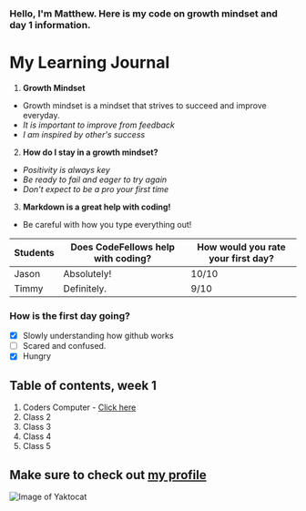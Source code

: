### Hello, I'm Matthew. Here is my code on growth mindset and day 1 information.

# My Learning Journal

1. **Growth Mindset**
  - Growth mindset is a mindset that strives to succeed and improve everyday.
  - _It is important to improve from feedback_
  - _I am inspired by other's success_
  
2. **How do I stay in a growth mindset?**
  - _Positivity is always key_
  - _Be ready to fail and eager to try again_
  - _Don't expect to be a pro your first time_
  
3. **Markdown is a great help with coding!**
- Be careful with how you type everything out!

 Students | Does CodeFellows help with coding? | How would you rate your first day?
----------|------------------------------------|-----------------------------------
Jason | Absolutely! | 10/10
Timmy | Definitely. | 9/10

### **How is the first day going?**

- [x] Slowly understanding how github works
- [ ] Scared and confused.
- [x] Hungry

## Table of contents, week 1
  1. Coders Computer - [Click here](coders-computer.md)
  1. Class 2  
  1. Class 3
  1. Class 4
  1. Class 5



## Make sure to check out [my profile](https://github.com/Mattpet26)

![Image of Yaktocat](https://octodex.github.com/images/yaktocat.png)


